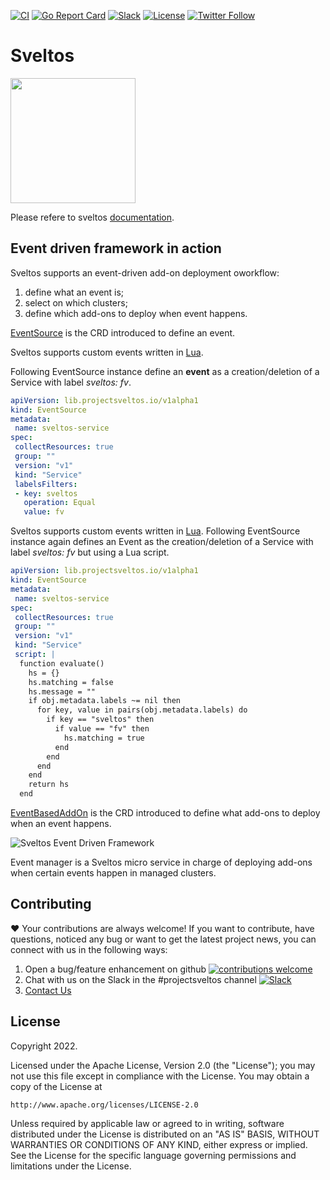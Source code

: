 [![CI](https://github.com/projectsveltos/event-manager/actions/workflows/main.yaml/badge.svg)](https://github.com/projectsveltos/event-manager/actions)
[![Go Report Card](https://goreportcard.com/badge/github.com/projectsveltos/event-manager)](https://goreportcard.com/report/github.com/projectsveltos/event-manager)
[![Slack](https://img.shields.io/badge/join%20slack-%23projectsveltos-brighteen)](https://join.slack.com/t/projectsveltos/shared_invite/zt-1hraownbr-W8NTs6LTimxLPB8Erj8Q6Q)
[![License](https://img.shields.io/badge/license-Apache-blue.svg)](LICENSE)
[![Twitter Follow](https://img.shields.io/twitter/follow/projectsveltos?style=social)](https://twitter.com/projectsveltos)

# Sveltos

<img src="https://raw.githubusercontent.com/projectsveltos/sveltos/main/docs/assets/logo.png" width="200">

Please refere to sveltos [documentation](https://projectsveltos.github.io/sveltos/).

## Event driven framework in action

Sveltos supports an event-driven add-on deployment oworkflow:

1. define what an event is;
2. select on which clusters;
3. define which add-ons to deploy when event happens.

[EventSource](https://github.com/projectsveltos/libsveltos/blob/main/api/v1alpha1/eventsource_type.go) is the CRD introduced to define an event.

Sveltos supports custom events written in [Lua](https://www.lua.org/).

Following EventSource instance define an __event__ as a creation/deletion of a Service with label *sveltos: fv*.

```yaml
apiVersion: lib.projectsveltos.io/v1alpha1
kind: EventSource
metadata:
 name: sveltos-service
spec:
 collectResources: true
 group: ""
 version: "v1"
 kind: "Service"
 labelsFilters:
 - key: sveltos
   operation: Equal
   value: fv
```

Sveltos supports custom events written in [Lua](https://www.lua.org/). 
Following EventSource instance again defines an Event as the creation/deletion of a Service with label *sveltos: fv* but using a Lua script. 

```yaml
apiVersion: lib.projectsveltos.io/v1alpha1
kind: EventSource
metadata:
 name: sveltos-service
spec:
 collectResources: true
 group: ""
 version: "v1"
 kind: "Service"
 script: |
  function evaluate()
    hs = {}
    hs.matching = false
    hs.message = ""
    if obj.metadata.labels ~= nil then
      for key, value in pairs(obj.metadata.labels) do
        if key == "sveltos" then
          if value == "fv" then
            hs.matching = true
          end
        end
      end
    end
    return hs
  end
```

[EventBasedAddOn](https://github.com/projectsveltos/libsveltos/blob/main/api/v1alpha1/eventbasedaddon_type.go) is the CRD introduced to define what add-ons to deploy when an event happens.

![Sveltos Event Driven Framework](https://github.com/projectsveltos/demos/blob/main//event-driven/event_driven_framework.gif)

Event manager is a Sveltos micro service in charge of deploying add-ons when certain events happen in managed clusters.

## Contributing 

❤️ Your contributions are always welcome! If you want to contribute, have questions, noticed any bug or want to get the latest project news, you can connect with us in the following ways:

1. Open a bug/feature enhancement on github [![contributions welcome](https://img.shields.io/badge/contributions-welcome-brightgreen.svg?style=flat)](https://github.com/projectsveltos/addon-controller/issues)
2. Chat with us on the Slack in the #projectsveltos channel [![Slack](https://img.shields.io/badge/join%20slack-%23projectsveltos-brighteen)](https://join.slack.com/t/projectsveltos/shared_invite/zt-1hraownbr-W8NTs6LTimxLPB8Erj8Q6Q)
3. [Contact Us](mailto:support@projectsveltos.io)

## License

Copyright 2022.

Licensed under the Apache License, Version 2.0 (the "License");
you may not use this file except in compliance with the License.
You may obtain a copy of the License at

    http://www.apache.org/licenses/LICENSE-2.0

Unless required by applicable law or agreed to in writing, software
distributed under the License is distributed on an "AS IS" BASIS,
WITHOUT WARRANTIES OR CONDITIONS OF ANY KIND, either express or implied.
See the License for the specific language governing permissions and
limitations under the License.
